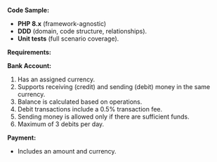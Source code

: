 **Code Sample:**

- **PHP 8.x** (framework-agnostic)
- **DDD** (domain, code structure, relationships).
- **Unit tests** (full scenario coverage).

**Requirements:**

**Bank Account:**
1. Has an assigned currency.
2. Supports receiving (credit) and sending (debit) money in the same currency.
3. Balance is calculated based on operations.
4. Debit transactions include a 0.5% transaction fee.
5. Sending money is allowed only if there are sufficient funds.
6. Maximum of 3 debits per day.

**Payment:**
- Includes an amount and currency.  